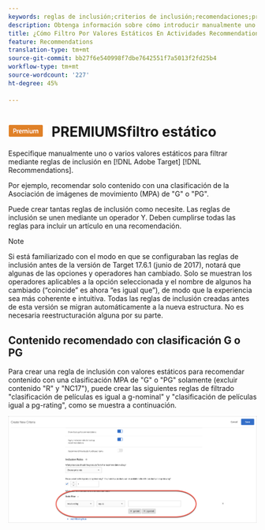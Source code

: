 ```yaml
---
keywords: reglas de inclusión;criterios de inclusión;recomendaciones;promoción;promociones;filtrado dinámico;estático;filtro estático
description: Obtenga información sobre cómo introducir manualmente uno o varios valores estáticos para filtrar mediante reglas de inclusión en Adobe Target Recommendations.
title: ¿Cómo Filtro Por Valores Estáticos En Actividades Recommendations?
feature: Recommendations
translation-type: tm+mt
source-git-commit: bb27f6e540998f7dbe7642551f7a5013f2fd25b4
workflow-type: tm+mt
source-wordcount: '227'
ht-degree: 45%

---
```



# ![](/help/assets/premium.png) PREMIUMSfiltro estático

Especifique manualmente uno o varios valores estáticos para filtrar mediante reglas de inclusión en [!DNL Adobe Target] [!DNL Recommendations].

Por ejemplo, recomendar solo contenido con una clasificación de la Asociación de imágenes de movimiento (MPA) de &quot;G&quot; o &quot;PG&quot;.

Puede crear tantas reglas de inclusión como necesite. Las reglas de inclusión se unen mediante un operador Y. Deben cumplirse todas las reglas para incluir un artículo en una recomendación.

>[!NOTE]
>
>Si está familiarizado con el modo en que se configuraban las reglas de inclusión antes de la versión de Target 17.6.1 (junio de 2017), notará que algunas de las opciones y operadores han cambiado. Solo se muestran los operadores aplicables a la opción seleccionada y el nombre de algunos ha cambiado (“coincide” es ahora “es igual que”), de modo que la experiencia sea más coherente e intuitiva. Todas las reglas de inclusión creadas antes de esta versión se migran automáticamente a la nueva estructura. No es necesaria reestructuración alguna por su parte.

## Contenido recomendado con clasificación G o PG

Para crear una regla de inclusión con valores estáticos para recomendar contenido con una clasificación MPA de &quot;G&quot; o &quot;PG&quot; solamente (excluir contenido &quot;R&quot; y &quot;NC17&quot;), puede crear las siguientes reglas de filtrado &quot;clasificación de películas es igual a g-nominal&quot; y &quot;clasificación de películas igual a pg-rating&quot;, como se muestra a continuación.

![ejemplo de clasificación de películas](/help/c-recommendations/c-algorithms/assets/movies.png)


